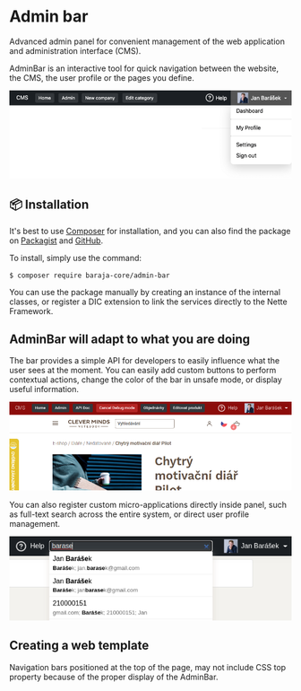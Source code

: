 Admin bar
=========

Advanced admin panel for convenient management of the web application and administration interface (CMS).

AdminBar is an interactive tool for quick navigation between the website, the CMS, the user profile or the pages you define.

![Default theme](doc/default-theme.png)

📦 Installation
---------------

It's best to use [Composer](https://getcomposer.org) for installation, and you can also find the package on
[Packagist](https://packagist.org/packages/baraja-core/admin-bar) and
[GitHub](https://github.com/baraja-core/admin-bar).

To install, simply use the command:

```
$ composer require baraja-core/admin-bar
```

You can use the package manually by creating an instance of the internal classes, or register a DIC extension to link the services directly to the Nette Framework.

AdminBar will adapt to what you are doing
-----------------------------------------

The bar provides a simple API for developers to easily influence what the user sees at the moment. You can easily add custom buttons to perform contextual actions, change the color of the bar in unsafe mode, or display useful information.

![Default theme](doc/extra-panels.png)

You can also register custom micro-applications directly inside panel, such as full-text search across the entire system, or direct user profile management.

![Default theme](doc/search-module.png)

Creating a web template
-----------------------------------------
Navigation bars positioned at the top of the page, may not include CSS top property because of the proper display of the AdminBar.
